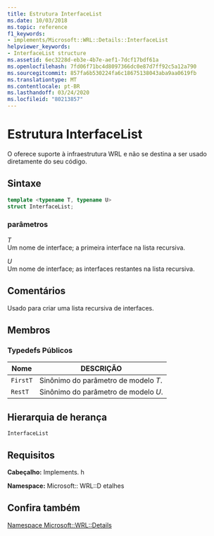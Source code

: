 ```yaml
---
title: Estrutura InterfaceList
ms.date: 10/03/2018
ms.topic: reference
f1_keywords:
- implements/Microsoft::WRL::Details::InterfaceList
helpviewer_keywords:
- InterfaceList structure
ms.assetid: 6ec3228d-eb3e-4b7e-aef1-7dcf17bdf61a
ms.openlocfilehash: 7fd06f71bc4d8097366dc0e87d7ff92c5a12a790
ms.sourcegitcommit: 857fa6b530224fa6c18675138043aba9aa0619fb
ms.translationtype: MT
ms.contentlocale: pt-BR
ms.lasthandoff: 03/24/2020
ms.locfileid: "80213857"
---
```

# <a name="interfacelist-structure"></a>Estrutura InterfaceList

O oferece suporte à infraestrutura WRL e não se destina a ser usado diretamente do seu código.

## <a name="syntax"></a>Sintaxe

```cpp
template <typename T, typename U>
struct InterfaceList;
```

### <a name="parameters"></a>parâmetros

*T*<br/>
Um nome de interface; a primeira interface na lista recursiva.

*U*<br/>
Um nome de interface; as interfaces restantes na lista recursiva.

## <a name="remarks"></a>Comentários

Usado para criar uma lista recursiva de interfaces.

## <a name="members"></a>Membros

### <a name="public-typedefs"></a>Typedefs Públicos

|Nome|DESCRIÇÃO|
|----------|-----------------|
|`FirstT`|Sinônimo do parâmetro de modelo *T*.|
|`RestT`|Sinônimo do parâmetro de modelo *U*.|

## <a name="inheritance-hierarchy"></a>Hierarquia de herança

`InterfaceList`

## <a name="requirements"></a>Requisitos

**Cabeçalho:** Implements. h

**Namespace:** Microsoft:: WRL::D etalhes

## <a name="see-also"></a>Confira também

[Namespace Microsoft::WRL::Details](microsoft-wrl-details-namespace.md)
